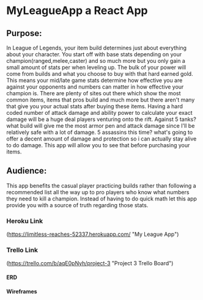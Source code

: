 # MyLeagueApp a React App
## Purpose:
In League of Legends, your item build determines just about everything about your character. You start off with base stats depending on your champion(ranged,melee,caster) and so much more but you only gain a small amount of stats per when leveling up. The bulk of your power will come from builds and what you choose to buy with that hard earned gold. This means your mid/late game stats determine how effective you are against your opponents and numbers can matter in how effective your champion is. There are plenty of sites out there which show the most common items,  items that pros build and much more but there aren't many that give you your actual stats after buying these items. Having a hard coded number of attack damage and ability power to calculate your exact damage will be a huge deal players venturing onto the rift. Against 5 tanks? what build will give me the most armor pen and attack damage since I'll be relatively safe with a lot of damage. 5 assassins this time? what's going to offer a decent amount of damage and protection so i can actually stay alive to do damage. This app will allow you to see that before purchasing your items. 
## Audience: 
This app benefits the casual player practicing builds rather than following a recommended list all the way up to pro players who know what numbers they need to kill a champion. Instead of having to do quick math let this app provide you with a source of truth regarding those stats.
### Heroku Link
(https://limitless-reaches-52337.herokuapp.com/ "My League App")
### Trello Link
(https://trello.com/b/aqE0pNyh/project-3 "Project 3 Trello Board")
#### ERD

#### Wireframes
